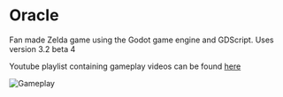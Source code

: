 # Oracle

Fan made Zelda game using the Godot game engine and GDScript. 
Uses version 3.2 beta 4

Youtube playlist containing gameplay videos can be found [here](https://www.youtube.com/playlist?list=PL1JvkIlvqXjZhm1Td3yHEKuCWe001inHu)

![Gameplay](https://thumbs.gfycat.com/QuarterlyRemoteAltiplanochinchillamouse-size_restricted.gif)